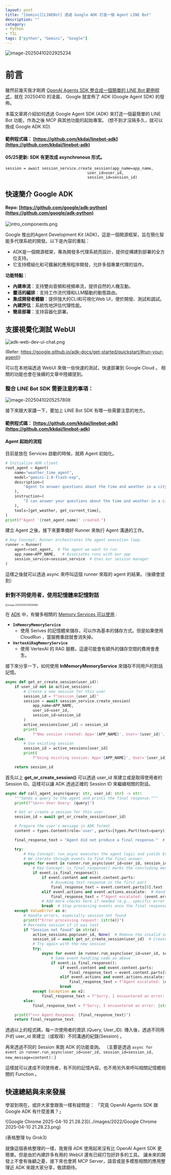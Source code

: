 ```yaml
---
layout: post
title: "[Gemini][LINEBot] 透過 Google ADK 打造一個 Agent LINE Bot"
description: ""
category: 
- Python 
- TIL
tags: ["python", "Gemini", "Google"]
---
```




![image-20250410202925234](../images/2022/image-20250410202925234.png)

# 前言

雖然前幾天我才剛將 [OpenAI Agents SDK 整合成一個簡單的 LINE Bot 範例程式](https://www.evanlin.com/gemini-openai-agent-sdk/)，就在 20250410 的凌晨， Google 就宣佈了 ADK (Google Agent SDK) 的發佈。

本篇文章將介紹如何透過 Google Agent SDK (ADK) 來打造一個最簡單的 LINE Bot 功能，作為之後 MCP 與其他功能的起始專案。 (想不到才沒隔多久，就可以換成 Google ADK XD)

#### 範例程式碼：  [https://github.com/kkdai/linebot-adk](https://github.com/kkdai/linebot-adk)

#### 05/25更新: SDK 有更改成 asynchronous  形式。 

```
session = await session_service.create_session(app_name=app_name, 
                                    user_id=user_id, 
                                    session_id=session_id)
```



## 快速簡介 Google ADK

#### Repo: [https://github.com/google/adk-python](https://github.com/google/adk-python)

![intro_components.png](../images/2022/quickstart-flow-tool.png)

Google 推出的Agent Development Kit (ADK)，這是一個開源框架，旨在簡化智能多代理系統的開發。以下是內容的重點：

- ADK是一個開源框架，專為開發多代理系統而設計，提供從構建到部署的全方位支持。
- 它支持模組化和可擴展的應用程序開發，允許多個專業代理的協作。

**功能特點**：

- **內建串流**：支持雙向音頻和視頻串流，提供自然的人機互動。
- **靈活的編排**：支持工作流代理和LLM驅動的動態路由。
- **集成開發者體驗**：提供強大的CLI和可視化Web UI，便於開發、測試和調試。
- **內建評估**：系統性地評估代理性能。
- **簡易部署**：支持容器化部署。

## 支援視覺化測試 WebUI

![adk-web-dev-ui-chat.png](../images/2022/adk-web-dev-ui-chat.png)

(Refer: [https://google.github.io/adk-docs/get-started/quickstart/#run-your-agent)](https://google.github.io/adk-docs/get-started/quickstart/#run-your-agent))

可以在本地端透過 WebUI 來做一些快速的測試，快速部署到 Google Cloud 。 相關的功能也會在後續的文章中陸續提到。

### 整合 LINE Bot SDK 需要注意的事項：

![image-20250410205257808](../images/2022/image-20250410205257808.png)

接下來跟大家講一下，要加上 LINE Bot SDK 有哪一些需要注意的地方。

#### 範例程式碼：  [https://github.com/kkdai/linebot-adk](https://github.com/kkdai/linebot-adk)


#### Agent 起始的流程

目前是放在 Services 啟動的時候，就將 Agent 初始化。

```python
# Initialize ADK client
root_agent = Agent(
    name="weather_time_agent",
    model="gemini-2.0-flash-exp",
    description=(
        "Agent to answer questions about the time and weather in a city."
    ),
    instruction=(
        "I can answer your questions about the time and weather in a city."
    ),
    tools=[get_weather, get_current_time],
)
print(f"Agent '{root_agent.name}' created.")
```

建立 Agent 之後，接下來要準備好 Runner 來執行 Agent 溝通的工作。

```python
# Key Concept: Runner orchestrates the agent execution loop.
runner = Runner(
    agent=root_agent,  # The agent we want to run
    app_name=APP_NAME,   # Associates runs with our app
    session_service=session_service  # Uses our session manager
)
```

這樣之後就可以透過 async 來呼叫這個 runner 來取的 agent 的結果。（後續會提到）

### 針對不同使用者，使用記憶體來記憶對話

<img src="../images/2022/image-20250410210008468.png" alt="image-20250410210008468" style="zoom:50%;" />

在 [ADK](https://github.com/google/adk-python) 中，有蠻多相關的 [Memory Services 可以使用](https://google.github.io/adk-docs/sessions/memory/#the-memoryservice-role) :

- **`InMemoryMemoryService`**
  - 使用 Serives 的記憶體來儲存，可以作為基本的儲存方式。但是如果使用 CloudRun ，當服務重啟就會消失掉。
- **`VertexAiRagMemoryService`**
  - 使用 VertexAI 的 RAG 服務，這邊可能會有額外的儲存空間的費用會產生。

接下來分享一下，如何使用 **InMemoryMemoryService** 來儲存不同用戶的對話記憶。



```python
async def get_or_create_session(user_id):
    if user_id not in active_sessions:
        # Create a new session for this user
        session_id = f"session_{user_id}"
        session = await session_service.create_session(
            app_name=APP_NAME,
            user_id=user_id,
            session_id=session_id
        )
        active_sessions[user_id] = session_id
        print(
            f"New session created: App='{APP_NAME}', User='{user_id}', Session='{session.id}'")
    else:
        # Use existing session
        session_id = active_sessions[user_id]
        print(
            f"Using existing session: App='{APP_NAME}', User='{user_id}', Session='{session_id}'")

    return session_id

```

首先以上 **get_or_create_session()** 可以透過 user_id 來建立或是取得使用者的 Session ID。這樣可以讓 ADK 透過正確的 Session ID 來繼續相關的對話。

```python
async def call_agent_async(query: str, user_id: str) -> str:
    """Sends a query to the agent and prints the final response."""
    print(f"\n>>> User Query: {query}")

    # Get or create a session for this user
    session_id = await get_or_create_session(user_id)

    # Prepare the user's message in ADK format
    content = types.Content(role='user', parts=[types.Part(text=query)])

    final_response_text = "Agent did not produce a final response."  # Default

    try:
        # Key Concept: run_async executes the agent logic and yields Events.
        # We iterate through events to find the final answer.
        async for event in runner.run_async(user_id=user_id, session_id=session_id, new_message=content):
            # Key Concept: is_final_response() marks the concluding message for the turn.
            if event.is_final_response():
                if event.content and event.content.parts:
                    # Assuming text response in the first part
                    final_response_text = event.content.parts[0].text
                elif event.actions and event.actions.escalate:  # Handle potential errors/escalations
                    final_response_text = f"Agent escalated: {event.error_message or 'No specific message.'}"
                # Add more checks here if needed (e.g., specific error codes)
                break  # Stop processing events once the final response is found
    except ValueError as e:
        # Handle errors, especially session not found
        print(f"Error processing request: {str(e)}")
        # Recreate session if it was lost
        if "Session not found" in str(e):
            active_sessions.pop(user_id, None)  # Remove the invalid session
            session_id = await get_or_create_session(user_id)  # Create a new one
            # Try again with the new session
            try:
                async for event in runner.run_async(user_id=user_id, session_id=session_id, new_message=content):
                    # Same event handling code as above
                    if event.is_final_response():
                        if event.content and event.content.parts:
                            final_response_text = event.content.parts[0].text
                        elif event.actions and event.actions.escalate:
                            final_response_text = f"Agent escalated: {event.error_message or 'No specific message.'}"
                        break
            except Exception as e2:
                final_response_text = f"Sorry, I encountered an error: {str(e2)}"
        else:
            final_response_text = f"Sorry, I encountered an error: {str(e)}"

    print(f"<<< Agent Response: {final_response_text}")
    return final_response_text
```

透過以上的程式碼，每一次使用者的資訊 (Query, User_ID). 傳入後，透過不同用戶的 user_id 來建立（或取得）不同溝通的紀錄(Session) 。 

再來透過不同的 Session 來跑 ADK 的功能查詢。 （主要是透過 `async for event in runner.run_async(user_id=user_id, session_id=session_id, new_message=content):` )

這樣就可以達成不同使用者，有不同的記憶內容。也不用另外來呼叫相關記憶體相關的 Function 。



## 快速總結與未來發展

學習到現在，或許大家會跟我一樣有疑問是： 「究竟 OpenAI Agents SDK 跟 Google ADK 有什麼差異？」

![Google Chrome 2025-04-10 21.28.23](../images/2022/Google Chrome 2025-04-10 21.28.23.png)

(表格整理 by Grok3)

就像這個表格整理的一樣，我覺得 ADK 使用起來沒有比 OpenAI Agent SDK 更簡單。但是由於內建許多有用的 WebUI 還有已經打包好許多的工具。 讓未來的開發上不會有後顧之憂，接下來也會將 MCP Server，語音或是多模態相關的應用整理近 ADK 來跟大家分享，敬請期待。
